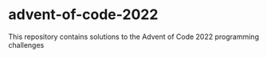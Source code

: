 # advent-of-code-2022
This repository contains solutions to the Advent of Code 2022 programming challenges
